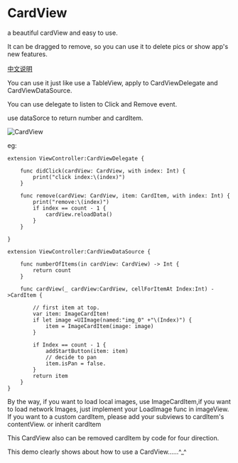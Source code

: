 # CardView
a  beautiful cardView and easy to use.

It can be dragged to remove, so you can use it to delete pics or show app's new features.

[中文说明](http://blog.csdn.net/ch_quan/article/details/79200800)

You can use it just like use a TableView, apply to  CardViewDelegate and CardViewDataSource.

You can use delegate to listen to Click and Remove event.

use dataSorce to return number and cardItem.


![CardView](https://github.com/chquanquan/CardView/blob/master/cardView.gif?raw=true)


eg:

```
extension ViewController:CardViewDelegate {

    func didClick(cardView: CardView, with index: Int) {
        print("click index:\(index)")
    }

    func remove(cardView: CardView, item: CardItem, with index: Int) {
        print("remove:\(index)")
        if index == count - 1 {
            cardView.reloadData()
        }
    }

}
```

```
extension ViewController:CardViewDataSource {

    func numberOfItems(in cardView: CardView) -> Int {
        return count
    }

    func cardView(_ cardView:CardView, cellForItemAt Index:Int) ->CardItem {

        // first item at top.
        var item: ImageCardItem!
        if let image =UIImage(named:"img_0" +"\(Index)") {
            item = ImageCardItem(image: image)
        }

        if Index == count - 1 {
            addStartButton(item: item)
            // decide to pan
            item.isPan = false.
        }
        return item
    }
}
```


By the way, if you want to load local images, use ImageCardItem,if you want to load network Images, just implement your LoadImage func in imageView.
If you want to a custom cardItem, please add your subviews to cardItem's contentView. or inherit cardItem

This CardView also can be removed cardItem by code for four direction.

This demo clearly shows about how to use a CardView......^_^


